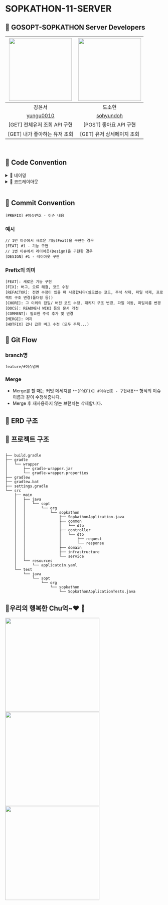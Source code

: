 # SOPKATHON-11-SERVER
##  🫶 GOSOPT-SOPKATHON Server Developers

<img src="https://github.com/32nd-GO-SOPT-SOPKATHON-11/SOPKATHON-11-SERVER/assets/65678579/387376db-bc65-4d9d-96f3-644db1420984" width="200"> | <img src="https://github.com/32nd-GO-SOPT-SOPKATHON-11/SOPKATHON-11-SERVER/assets/65678579/caa91d2c-1f2a-4d91-af8f-c4d059ae0a34" width="200"> |
:---------:|:----------:|
강윤서 | 도소현 |
[yungu0010](https://github.com/yungu0010) | [sohyundoh](https://github.com/sohyundoh) |
[GET] 전체유저 조회 API 구현 | [POST] 좋아요 API 구현 |
[GET] 내가 좋아하는 유저 조회| [GET] 유저 상세페이지 조회 |

<br>

## 📝 Code Convention
<details>
<summary>  💙 네이밍 </summary>

<br>

**Dto명**

```
- Entity명 + Response or Request + Dto
ex) UserResponseDto
```

**메소드명**

```
- HTTPMethod + Entity명 + 리스트인지 아닌지에 따라 분기처리
ex) getUserList
```

**서비스 클래스명**

```
- Entity명 + Service
ex) UserSevice
```

**컨트롤러 클래스명**

```
- Entity명 + Controller
ex) UserController
```

그 외 모든 변수명은 **lowerCamelCase** 사용
</details>  

<details>
<summary>  💙 코드레이아웃 </summary>

<br>
  
**들여쓰기 및 띄어쓰기**

- 들여쓰기에는 탭(tab) 대신 **4개의 space**를 사용합니다.
- 클래스 내 변수는 한 줄 공백을 두고 작성합니다.

**줄바꿈**

- 함수 정의가 **`최대 길이를 초과하는 경우`**에는 아래와 같이 줄바꿈합니다.
    
    ```java
    public static UserResponseDto of(Long id, String nickName, Rank userRank, int point, 
                                    int coupon, long interest, int waiting, int finish,
                                    int ready, int delivering, int delivered, 
                                    String address, String phoneNumber) {
    				...
        }
    }
    ```
</details>

<br>

## 📝 Commit Convention

```
[PREFIX] #이슈번호 - 이슈 내용
```

### 예시

```
// 1번 이슈에서 새로운 기능(Feat)을 구현한 경우
[FEAT] #1 - 기능 구현
// 1번 이슈에서 레이아웃(Design)을 구현한 경우
[DESIGN] #1 - 레이아웃 구현
```

### Prefix의 의미

```
[FEAT]: 새로운 기능 구현
[FIX]: 버그, 오류 해결, 코드 수정
[REFACTOR]: 전면 수정이 있을 때 사용합니다(쓸모없는 코드, 주석 삭제, 파일 삭제, 프로젝트 구조 변경(폴더링 등))
[CHORE]: 그 이외의 잡일/ 버전 코드 수정, 패키지 구조 변경, 파일 이동, 파일이름 변경
[DOCS]: README나 WIKI 등의 문서 개정
[COMMENT]: 필요한 주석 추가 및 변경
[MERGE]: 머지
[HOTFIX] 겁나 급한 버그 수정 (모두 주목...)
```

##  📝 Git Flow
### branch명

```
feature/#이슈넘버
```

### Merge

- Merge를 할 때는 커밋 메세지를 `**[PREFIX] #이슈번호 - 구현내용**` 형식의 이슈 이름과 같이 수정해줍니다.
- Merge 후 재사용하지 않는 브랜치는 삭제합니다.

## 👾 ERD 구조

## 📂 프로젝트 구조
```

├── build.gradle
├── gradle
│   └── wrapper
│       ├── gradle-wrapper.jar
│       └── gradle-wrapper.properties
├── gradlew
├── gradlew.bat
├── settings.gradle
└── src
    ├── main
    │   ├── java
    │   │   └── sopt
    │   │       └── org
    │   │           └── sopkathon
    │   │               ├── SopkathonApplication.java
    │   │               ├── common
    │   │               │   └── dto
    │   │               ├── controller
    │   │               │   └── dto
    │   │               │       ├── request
    │   │               │       └── response
    │   │               ├── domain
    │   │               ├── infrastructure
    │   │               └── service
    │   └── resources
    │       └── applicatoin.yaml
    └── test
        └── java
            └── sopt
                └── org
                    └── sopkathon
                        └── SopkathonApplicationTests.java
```

## 🌷우리의 행복한 Chu억~♥︎ 🌷
<img src= "https://github.com/32nd-GO-SOPT-SOPKATHON-11/SOPKATHON-11-SERVER/assets/65678579/b9026148-0c0c-4212-93ac-2cdd7d562beb" width="300"> <img src = "https://github.com/32nd-GO-SOPT-SOPKATHON-11/SOPKATHON-11-SERVER/assets/65678579/db94873d-050f-4a0b-aa83-21a121159d3a" width="300">
<img src = "https://github.com/32nd-GO-SOPT-SOPKATHON-11/SOPKATHON-11-SERVER/assets/65678579/9fb31673-9a07-4b70-b3e4-2df530a79589" width="300">




